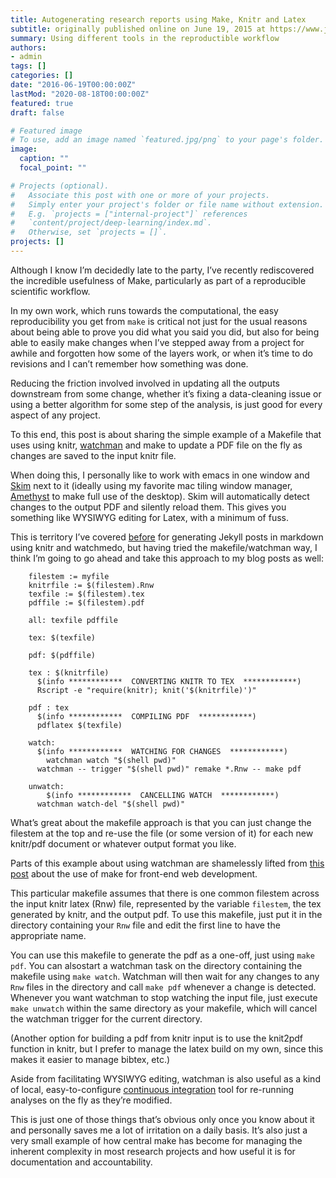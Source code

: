```yaml
---
title: Autogenerating research reports using Make, Knitr and Latex
subtitle: originally published online on June 19, 2015 at https://www.jonzelner.net/
summary: Using different tools in the reproductible workflow
authors:
- admin
tags: []
categories: []
date: "2016-06-19T00:00:00Z"
lastMod: "2020-08-18T00:00:00Z"
featured: true
draft: false

# Featured image
# To use, add an image named `featured.jpg/png` to your page's folder. 
image:
  caption: ""
  focal_point: ""

# Projects (optional).
#   Associate this post with one or more of your projects.
#   Simply enter your project's folder or file name without extension.
#   E.g. `projects = ["internal-project"]` references 
#   `content/project/deep-learning/index.md`.
#   Otherwise, set `projects = []`.
projects: []
---
```

Although I know I’m decidedly late to the party, I’ve recently rediscovered the incredible usefulness of Make, particularly as part of a reproducible scientific workflow.

In my own work, which runs towards the computational, the easy reproducibility you get from `make` is critical not just for the usual reasons about being able to prove you did what you said you did, but also for being able to easily make changes when I’ve stepped away from a project for awhile and forgotten how some of the layers work, or when it’s time to do revisions and I can’t remember how something was done.

Reducing the friction involved involved in updating all the outputs downstream from some change, whether it’s fixing a data-cleaning issue or using a better algorithm for some step of the analysis, is just good for every aspect of any project.

To this end, this post is about sharing the simple example of a Makefile that uses using knitr, [watchman](https://facebook.github.io/watchman/) and make to update a PDF file on the fly as changes are saved to the input knitr file.

When doing this, I personally like to work with emacs in one window and [Skim](http://skim-app.sourceforge.net/) next to it (ideally using my favorite mac tiling window manager, [Amethyst](http://ianyh.com/amethyst/) to make full use of the desktop). Skim will automatically detect changes to the output PDF and silently reload them. This gives you something like WYSIWYG editing for Latex, with a minimum of fuss.

This is territory I’ve covered [before](https://www.jonzelner.net/jekyll/knitr/r/2014/07/02/autogen-knitr/) for generating Jekyll posts in markdown using knitr and watchmedo, but having tried the makefile/watchman way, I think I’m going to go ahead and take this approach to my blog posts as well:

        filestem := myfile
        knitrfile := $(filestem).Rnw
        texfile := $(filestem).tex
        pdffile := $(filestem).pdf

        all: texfile pdffile

        tex: $(texfile)

        pdf: $(pdffile)

        tex : $(knitrfile)
          $(info ************  CONVERTING KNITR TO TEX  ************)
          Rscript -e "require(knitr); knit('$(knitrfile)')"

        pdf : tex
          $(info ************  COMPILING PDF  ************)
          pdflatex $(texfile)

        watch:
          $(info ************  WATCHING FOR CHANGES  ************)
            watchman watch "$(shell pwd)"
          watchman -- trigger "$(shell pwd)" remake *.Rnw -- make pdf

        unwatch:
            $(info ************  CANCELLING WATCH  ************)
          watchman watch-del "$(shell pwd)"

What’s great about the makefile approach is that you can just change the filestem at the top and re-use the file (or some version of it) for each new knitr/pdf document or whatever output format you like.

Parts of this example about using watchman are shamelessly lifted from [this post](https://algorithms.rdio.com/post/make/) about the use of make for front-end web development.

This particular makefile assumes that there is one common filestem across the input knitr latex (Rnw) file, represented by the variable `filestem`, the tex generated by knitr, and the output pdf. To use this makefile, just put it in the directory containing your `Rnw` file and edit the first line to have the appropriate name.

You can use this makefile to generate the pdf as a one-off, just using `make pdf`. You can alsostart a watchman task on the directory containing the makefile using `make watch`. Watchman will then wait for any changes to any `Rnw` files in the directory and call `make pdf` whenever a change is detected. Whenever you want watchman to stop watching the input file, just execute `make unwatch` within the same directory as your makefile, which will cancel the watchman trigger for the current directory.

(Another option for building a pdf from knitr input is to use the knit2pdf function in knitr, but I prefer to manage the latex build on my own, since this makes it easier to manage bibtex, etc.)

Aside from facilitating WYSIWYG editing, watchman is also useful as a kind of local, easy-to-configure [continuous integration](https://en.wikipedia.org/wiki/Continuous_integration) tool for re-running analyses on the fly as they’re modified.

This is just one of those things that’s obvious only once you know about it and personally saves me a lot of irritation on a daily basis. It’s also just a very small example of how central make has become for managing the inherent complexity in most research projects and how useful it is for documentation and accountability.